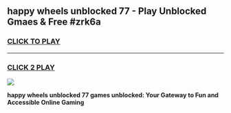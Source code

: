 
## happy wheels unblocked 77 - Play Unblocked Gmaes & Free #zrk6a
<h3>
<a href="https://news.freeplayer.one?title=happy_wheels_unblocked_77&ref=24F">CLICK TO PLAY</a></h3>
<hr>

<h3>
<a href="https://news.freeplayer.one?title=happy_wheels_unblocked_77&ref=24F">CLICK 2 PLAY</a>
  
</h3>

<a href="https://news.freeplayer.one?title=happy_wheels_unblocked_77&ref=24F/"><img src="https://clearcache.store/games.png"></a>


**happy wheels unblocked 77 games unblocked: Your Gateway to Fun and Accessible Online Gaming**

